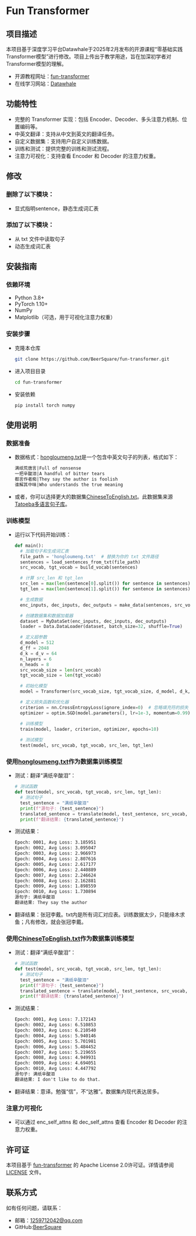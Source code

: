 # Fun Transformer
## 项目描述
本项目基于深度学习平台Datawhale于2025年2月发布的开源课程“零基础实践Transformer模型”进行修改。项目上传出于教学用途，旨在加深初学者对Transformer模型的理解。
- 开源教程网址：[fun-transformer](https://github.com/datawhalechina/fun-transformer)
- 在线学习网站：[Datawhale](http://www.datawhale.cn/learn/summary/87)

## 功能特性
- 完整的 Transformer 实现：包括 Encoder、Decoder、多头注意力机制、位置编码等。
- 中英文翻译：支持从中文到英文的翻译任务。
- 自定义数据集：支持用户自定义训练数据。
- 训练和测试：提供完整的训练和测试流程。
- 注意力可视化：支持查看 Encoder 和 Decoder 的注意力权重。

## 修改
### 删除了以下模块：
- 显式指明sentence，静态生成词汇表
### 添加了以下模块：
- 从 txt 文件中读取句子
- 动态生成词汇表

## 安装指南
### 依赖环境
- Python 3.8+
- PyTorch 1.10+
- NumPy
- Matplotlib（可选，用于可视化注意力权重）
### 安装步骤
- 克隆本仓库
  ```bash
  git clone https://github.com/BeerSquare/fun-transformer.git
- 进入项目目录
   ```bash
  cd fun-transformer
- 安装依赖
  ```bash
  pip install torch numpy

## 使用说明
### 数据准备
- 数据格式：[hongloumeng.txt](https://github.com/BeerSquare/fun-transformer/blob/main/hongloumeng.txt)是一个包含中英文句子的列表，格式如下：
  ```txt
  满纸荒唐言|Full of nonsense
  一把辛酸泪|A handful of bitter tears
  都言作者痴|They say the author is foolish
  谁解其中味|Who understands the true meaning
- 或者，你可以选择更大的数据集[ChineseToEnglish.txt](https://github.com/BeerSquare/fun-transformer/blob/main/ChineseToEnglish.txt)。此数据集来源[Tatoeba多语言句子库](https://tatoeba.org/zh-cn/downloads)。

### 训练模型
- 运行以下代码开始训练：
  ```python
  def main():
    # 加载句子和生成词汇表
    file_path = 'hongloumeng.txt'  # 替换为你的 txt 文件路径
    sentences = load_sentences_from_txt(file_path)
    src_vocab, tgt_vocab = build_vocab(sentences)

    # 计算 src_len 和 tgt_len
    src_len = max(len(sentence[0].split()) for sentence in sentences)  # Encoder 输入的最大长度
    tgt_len = max(len(sentence[1].split()) for sentence in sentences)  # Decoder 输入输出的最大长度

    # 生成数据
    enc_inputs, dec_inputs, dec_outputs = make_data(sentences, src_vocab, tgt_vocab, src_len, tgt_len)

    # 创建数据集和数据加载器
    dataset = MyDataSet(enc_inputs, dec_inputs, dec_outputs)
    loader = Data.DataLoader(dataset, batch_size=32, shuffle=True)

    # 定义超参数
    d_model = 512
    d_ff = 2048
    d_k = d_v = 64
    n_layers = 6
    n_heads = 8
    src_vocab_size = len(src_vocab)
    tgt_vocab_size = len(tgt_vocab)

    # 初始化模型
    model = Transformer(src_vocab_size, tgt_vocab_size, d_model, d_k, d_v, n_heads, d_ff, n_layers)

    # 定义损失函数和优化器
    criterion = nn.CrossEntropyLoss(ignore_index=0)  # 忽略填充符的损失
    optimizer = optim.SGD(model.parameters(), lr=1e-3, momentum=0.99)

    # 训练模型
    train(model, loader, criterion, optimizer, epochs=10)
    
    # 测试模型
    test(model, src_vocab, tgt_vocab, src_len, tgt_len)

### 使用[hongloumeng.txt](https://github.com/BeerSquare/fun-transformer/blob/main/hongloumeng.txt)作为数据集训练模型
- 测试：翻译“满纸辛酸泪”：
  ```python
  # 测试函数
  def test(model, src_vocab, tgt_vocab, src_len, tgt_len):
    # 测试句子
    test_sentence = "满纸辛酸泪"
    print(f"源句子: {test_sentence}")
    translated_sentence = translate(model, test_sentence, src_vocab, tgt_vocab, src_len, tgt_len)
    print(f"翻译结果: {translated_sentence}")
- 测试结果：
  ```txt
  Epoch: 0001, Avg Loss: 3.185951
  Epoch: 0002, Avg Loss: 3.095047
  Epoch: 0003, Avg Loss: 2.966973
  Epoch: 0004, Avg Loss: 2.807616
  Epoch: 0005, Avg Loss: 2.617177
  Epoch: 0006, Avg Loss: 2.440889
  Epoch: 0007, Avg Loss: 2.246624
  Epoch: 0008, Avg Loss: 2.162881
  Epoch: 0009, Avg Loss: 1.898559
  Epoch: 0010, Avg Loss: 1.730894
  源句子: 满纸辛酸泪
  翻译结果: They say the author
- 翻译结果：张冠李戴。txt内是所有词汇对应表。训练数据太少，只能缘木求鱼；凡有修改，就会张冠李戴。
### 使用[ChineseToEnglish.txt](https://github.com/BeerSquare/fun-transformer/blob/main/ChineseToEnglish.txt)作为数据集训练模型
- 测试：翻译“满纸辛酸泪”：
  ```python
  # 测试函数
  def test(model, src_vocab, tgt_vocab, src_len, tgt_len):
    # 测试句子
    test_sentence = "满纸辛酸泪"
    print(f"源句子: {test_sentence}")
    translated_sentence = translate(model, test_sentence, src_vocab, tgt_vocab, src_len, tgt_len)
    print(f"翻译结果: {translated_sentence}")
- 测试结果：
  ```txt
  Epoch: 0001, Avg Loss: 7.172143
  Epoch: 0002, Avg Loss: 6.510853
  Epoch: 0003, Avg Loss: 6.210540
  Epoch: 0004, Avg Loss: 5.940146
  Epoch: 0005, Avg Loss: 5.701981
  Epoch: 0006, Avg Loss: 5.484452
  Epoch: 0007, Avg Loss: 5.219655
  Epoch: 0008, Avg Loss: 4.949931
  Epoch: 0009, Avg Loss: 4.694051
  Epoch: 0010, Avg Loss: 4.447792
  源句子: 满纸辛酸泪
  翻译结果: I don't like to do that.
- 翻译结果：意译。勉强“信”，不“达雅”。数据集内现代表达居多。

### 注意力可视化
- 可以通过 enc_self_attns 和 dec_self_attns 查看 Encoder 和 Decoder 的注意力权重。

## 许可证
本项目基于 [fun-transformer](https://github.com/datawhalechina/fun-transformer) 的 Apache License 2.0许可证。详情请参阅 [LICENSE](https://github.com/BeerSquare/fun-transformer/blob/main/LICENSE.txt) 文件。

## 联系方式
如有任何问题，请联系：
- 邮箱：1259712042@qq.com
- GitHub:[BeerSquare](https://github.com/BeerSquare)


